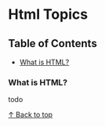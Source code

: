 # Html Topics

## Table of Contents
- [What is HTML?](#what-is-html)

### What is HTML?

todo

[↑ Back to top](#html-topics)


